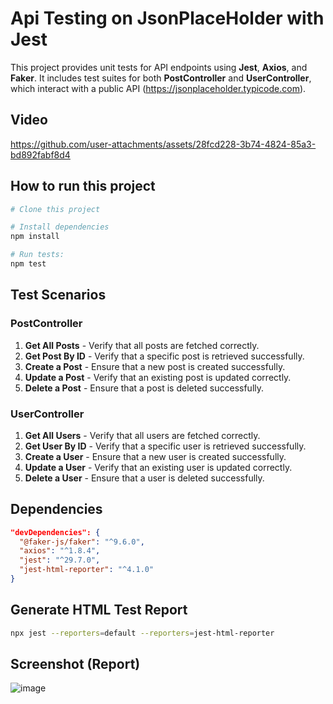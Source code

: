 # Api Testing on JsonPlaceHolder with Jest

This project provides unit tests for API endpoints using **Jest**, **Axios**, and **Faker**. It includes test suites for both **PostController** and **UserController**, which interact with a public API (https://jsonplaceholder.typicode.com).

## Video

https://github.com/user-attachments/assets/28fcd228-3b74-4824-85a3-bd892fabf8d4

## How to run this project
```sh
# Clone this project

# Install dependencies
npm install

# Run tests:
npm test
```

## Test Scenarios
### PostController
1. **Get All Posts** - Verify that all posts are fetched correctly.
2. **Get Post By ID** - Verify that a specific post is retrieved successfully.
3. **Create a Post** - Ensure that a new post is created successfully.
4. **Update a Post** - Verify that an existing post is updated correctly.
5. **Delete a Post** - Ensure that a post is deleted successfully.

### UserController
1. **Get All Users** - Verify that all users are fetched correctly.
2. **Get User By ID** - Verify that a specific user is retrieved successfully.
3. **Create a User** - Ensure that a new user is created successfully.
4. **Update a User** - Verify that an existing user is updated correctly.
5. **Delete a User** - Ensure that a user is deleted successfully.

## Dependencies
```json
"devDependencies": {
  "@faker-js/faker": "^9.6.0",
  "axios": "^1.8.4",
  "jest": "^29.7.0",
  "jest-html-reporter": "^4.1.0"
}
```

## Generate HTML Test Report
```sh
npx jest --reporters=default --reporters=jest-html-reporter
```

## Screenshot (Report)
![image](https://github.com/user-attachments/assets/69800fba-605a-4088-9f9d-28a917e3fe5d)
